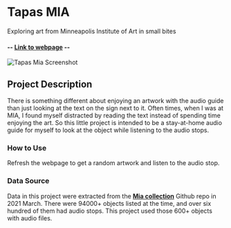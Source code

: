 # Tapas MIA
Exploring art from Minneapolis Institute of Art in small bites

#### -- [Link to webpage](https://liu-zoe.github.io/tapasmia/) --

![Tapas Mia Screenshot](https://github.com/liu-zoe/mia1/blob/main/Screenshot.png)

## __Project Description__
There is something different about enjoying an artwork with the audio guide than just looking at the text on the sign next to it. Often times, when I was at MIA, I found myself distracted by reading the text instead of spending time enjoying the art. So this little project is intended to be a stay-at-home audio guide for myself to look at the object while listening to the audio stops.

### **How to Use**
Refresh the webpage to get a random artwork and listen to the audio stop.

### **Data Source**
Data in this project were extracted from the [**Mia collection**](https://github.com/artsmia/collection) Github repo in 2021 March. There were 94000+ objects listed at the time, and over six hundred of them had audio stops. This project used those 600+ objects with audio files.